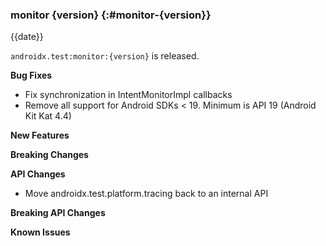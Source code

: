 ### monitor {version} {:#monitor-{version}}

{{date}}

`androidx.test:monitor:{version}` is released.

**Bug Fixes**

* Fix synchronization in IntentMonitorImpl callbacks
* Remove all support for Android SDKs < 19. Minimum is API 19 (Android Kit Kat 4.4)

**New Features**

**Breaking Changes**

**API Changes**
* Move androidx.test.platform.tracing back to an internal API

**Breaking API Changes**

**Known Issues**
